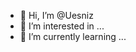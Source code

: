 - 👋 Hi, I’m @Uesniz
- 👀 I’m interested in ...
- 🌱 I’m currently learning ...


<!---
Uesniz/Uesniz is a ✨ special ✨ repository because its `README.md` (this file) appears on your GitHub profile.
You can click the Preview link to take a look at your changes.
--->
